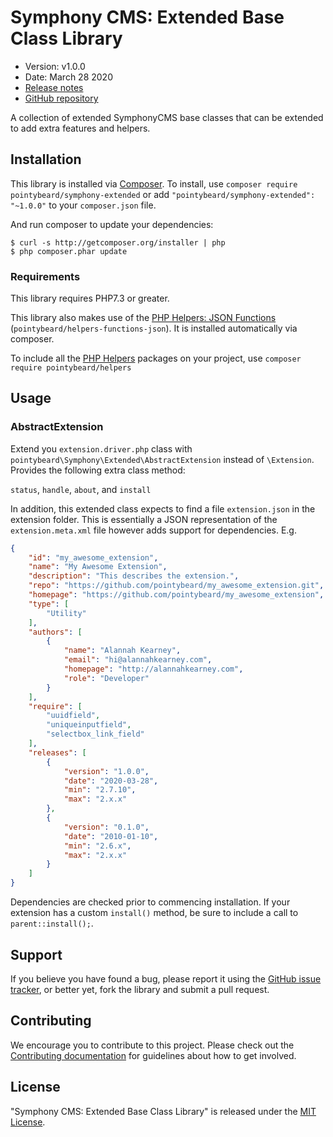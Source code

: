 # Symphony CMS: Extended Base Class Library

-   Version: v1.0.0
-   Date: March 28 2020
-   [Release notes](https://github.com/pointybeard/symphony-extended/blob/master/CHANGELOG.md)
-   [GitHub repository](https://github.com/pointybeard/symphony-extended)

A collection of extended SymphonyCMS base classes that can be extended to add extra features and helpers.

## Installation

This library is installed via [Composer](http://getcomposer.org/). To install, use `composer require pointybeard/symphony-extended` or add `"pointybeard/symphony-extended": "~1.0.0"` to your `composer.json` file.

And run composer to update your dependencies:

    $ curl -s http://getcomposer.org/installer | php
    $ php composer.phar update

### Requirements

This library requires PHP7.3 or greater.

This library also makes use of the [PHP Helpers: JSON Functions](https://github.com/pointybeard/helpers-functions-json) (`pointybeard/helpers-functions-json`). It is installed automatically via composer.

To include all the [PHP Helpers](https://github.com/pointybeard/helpers) packages on your project, use `composer require pointybeard/helpers`

## Usage

### AbstractExtension

Extend you `extension.driver.php` class with `pointybeard\Symphony\Extended\AbstractExtension` instead of `\Extension`. Provides the following extra class method:

`status`, `handle`, `about`, and `install`

In addition, this extended class expects to find a file `extension.json` in the extension folder. This is essentially a JSON representation of the `extension.meta.xml` file however adds support for dependencies. E.g.

```json
{
    "id": "my_awesome_extension",
    "name": "My Awesome Extension",
    "description": "This describes the extension.",
    "repo": "https://github.com/pointybeard/my_awesome_extension.git",
    "homepage": "https://github.com/pointybeard/my_awesome_extension",
    "type": [
        "Utility"
    ],
    "authors": [
        {
            "name": "Alannah Kearney",
            "email": "hi@alannahkearney.com",
            "homepage": "http://alannahkearney.com",
            "role": "Developer"
        }
    ],
    "require": [
        "uuidfield",
        "uniqueinputfield",
        "selectbox_link_field"
    ],
    "releases": [
        {
            "version": "1.0.0",
            "date": "2020-03-28",
            "min": "2.7.10",
            "max": "2.x.x"
        },
        {
            "version": "0.1.0",
            "date": "2010-01-10",
            "min": "2.6.x",
            "max": "2.x.x"
        }
    ]
}
```

Dependencies are checked prior to commencing installation. If your extension has a custom `install()` method, be sure to include a call to `parent::install();`.

## Support

If you believe you have found a bug, please report it using the [GitHub issue tracker](https://github.com/pointybeard/symphony-extended/issues),
or better yet, fork the library and submit a pull request.

## Contributing

We encourage you to contribute to this project. Please check out the [Contributing documentation](https://github.com/pointybeard/symphony-extended/blob/master/CONTRIBUTING.md) for guidelines about how to get involved.

## License

"Symphony CMS: Extended Base Class Library" is released under the [MIT License](http://www.opensource.org/licenses/MIT).
